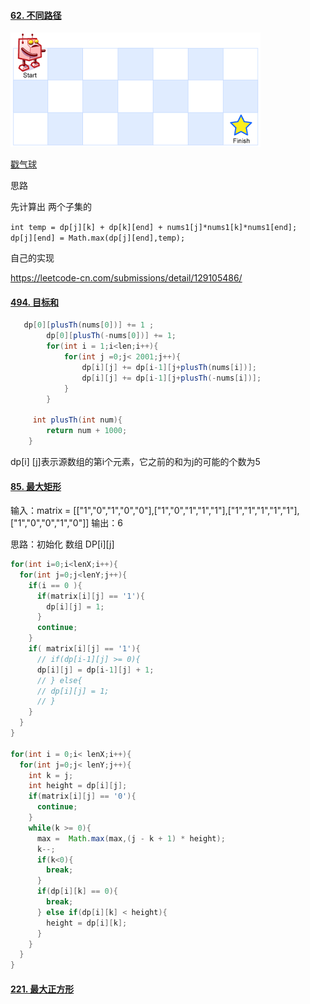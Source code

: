 



#### [62. 不同路径](https://leetcode-cn.com/problems/unique-paths/)

![img](../img/robot_maze.png)



[戳气球](https://leetcode-cn.com/problems/burst-balloons/)



思路

先计算出 两个子集的

`int temp = dp[j][k] + dp[k][end] + nums1[j]*nums1[k]*nums1[end];                    dp[j][end] = Math.max(dp[j][end],temp);`

自己的实现

https://leetcode-cn.com/submissions/detail/129105486/





#### [494. 目标和](https://leetcode-cn.com/problems/target-sum/)

```java
   dp[0][plusTh(nums[0])] += 1 ;
        dp[0][plusTh(-nums[0])] += 1;
        for(int i = 1;i<len;i++){
            for(int j =0;j< 2001;j++){
                dp[i][j] += dp[i-1][j+plusTh(nums[i])];
                dp[i][j] += dp[i-1][j+plusTh(-nums[i])];
            } 
        }
        
     int plusTh(int num){
        return num + 1000;
    }
```

dp[i] [j]表示源数组的第i个元素，它之前的和为j的可能的个数为5







#### [85. 最大矩形](https://leetcode-cn.com/problems/maximal-rectangle/)

输入：matrix = [["1","0","1","0","0"],["1","0","1","1","1"],["1","1","1","1","1"],["1","0","0","1","0"]]
输出：6

思路：初始化 数组 DP[i]\[j]

```java
for(int i=0;i<lenX;i++){
  for(int j=0;j<lenY;j++){
    if(i == 0 ){
      if(matrix[i][j] == '1'){
        dp[i][j] = 1;
      }
      continue;
    }
    if( matrix[i][j] == '1'){
      // if(dp[i-1][j] >= 0){
      dp[i][j] = dp[i-1][j] + 1;
      // } else{
      // dp[i][j] = 1;
      // }
    }
  }
}

for(int i = 0;i< lenX;i++){
  for(int j=0;j< lenY;j++){
    int k = j;
    int height = dp[i][j];
    if(matrix[i][j] == '0'){
      continue;
    }
    while(k >= 0){
      max =  Math.max(max,(j - k + 1) * height);
      k--;
      if(k<0){
        break;
      }
      if(dp[i][k] == 0){
        break;
      } else if(dp[i][k] < height){
        height = dp[i][k];
      }
    }
  }
}
```





#### [221. 最大正方形](https://leetcode-cn.com/problems/maximal-square/)



